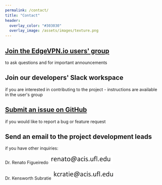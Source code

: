 ```yaml
---
permalink: /contact/
title: "Contact"
header:
  overlay_color: "#303030"
  overlay_image: /assets/images/texture.png
---
```


## <i class="fas fa-users"></i> [Join the EdgeVPN.io users' group](https://groups.io/g/EdgeVPN)
to ask questions and for important announcements

## <i class="fab fa-slack"></i> Join our developers' Slack workspace
if you are interested in contributing to the project - instructions are available in the user's group

## <i class="fab fa-github"></i> [Submit an issue on GitHub](https://github.com/EdgeVPN)
if you would like to report a bug or feature request

## <i class="fas fa-envelope"></i> Send an email to the project development leads
if you have other inquiries:

Dr. Renato Figueiredo <i class="far fa-envelope"></i> ![Email](/assets/images/email_snapshot_rf_3.png)

Dr. Kensworth Subratie <i class="far fa-envelope"></i> ![Email](/assets/images/email_snapshot_ks_3.png)
